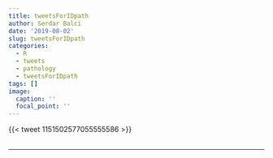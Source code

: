 ```yaml
---
title: tweetsForIDpath
author: Serdar Balci
date: '2019-08-02'
slug: tweetsForIDpath
categories:
  - R
  - tweets
  - pathology
  - tweetsForIDpath
tags: []
image:
  caption: ''
  focal_point: ''
---
```



{{< tweet 1151502577055555586 >}}
<br>
<br>
<hr>
